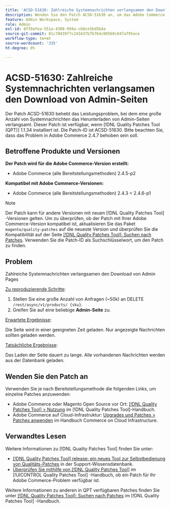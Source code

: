 ```yaml
---
title: 'ACSD-51630: Zahlreiche Systemnachrichten verlangsamen den Download von Admin-Seiten'
description: Wenden Sie den Patch ACSD-51630 an, um das Adobe Commerce-Leistungsproblem zu beheben, das das Herunterladen von Admin-Seiten durch eine große Anzahl von Systemnachrichten verlangsamt.
feature: Admin Workspace, System
role: Admin
exl-id: 8f39afea-551a-4306-994a-cb8ce5bd5b4a
source-git-commit: 81c78439f7c243437b7b76dc80560c847af95ace
workflow-type: tm+mt
source-wordcount: '335'
ht-degree: 0%

---
```


# ACSD-51630: Zahlreiche Systemnachrichten verlangsamen den Download von Admin-Seiten

Der Patch ACSD-51630 behebt das Leistungsproblem, bei dem eine große Anzahl von Systemnachrichten das Herunterladen von Admin-Seiten verlangsamt. Dieser Patch ist verfügbar, wenn [!DNL Quality Patches Tool (QPT)] 1.1.34 installiert ist. Die Patch-ID ist ACSD-51630. Bitte beachten Sie, dass das Problem in Adobe Commerce 2.4.7 behoben sein soll.

## Betroffene Produkte und Versionen

**Der Patch wird für die Adobe Commerce-Version erstellt:**

* Adobe Commerce (alle Bereitstellungsmethoden) 2.4.5-p2

**Kompatibel mit Adobe Commerce-Versionen:**

* Adobe Commerce (alle Bereitstellungsmethoden) 2.4.3 &lt; 2.4.6-p1

>[!NOTE]
>
>Der Patch kann für andere Versionen mit neuen [!DNL Quality Patches Tool] -Versionen gelten. Um zu überprüfen, ob der Patch mit Ihrer Adobe Commerce-Version kompatibel ist, aktualisieren Sie das Paket `magento/quality-patches` auf die neueste Version und überprüfen Sie die Kompatibilität auf der Seite [[!DNL Quality Patches Tool]: Suchen nach Patches](https://experienceleague.adobe.com/tools/commerce-quality-patches/index.html). Verwenden Sie die Patch-ID als Suchschlüsselwort, um den Patch zu finden.

## Problem

Zahlreiche Systemnachrichten verlangsamen den Download von Admin Pages

<u>Zu reproduzierende Schritte</u>:

1. Stellen Sie eine große Anzahl von Anfragen (~50k) an DELETE `/rest/async/v1/products/ {sku}`.
1. Greifen Sie auf eine beliebige **Admin-Seite** zu.

<u>Erwartete Ergebnisse</u>:

Die Seite wird in einer geeigneten Zeit geladen. Nur angezeigte Nachrichten sollten geladen werden.

<u>Tatsächliche Ergebnisse</u>:

Das Laden der Seite dauert zu lange. Alle vorhandenen Nachrichten werden aus der Datenbank geladen.

## Wenden Sie den Patch an

Verwenden Sie je nach Bereitstellungsmethode die folgenden Links, um einzelne Patches anzuwenden:

* Adobe Commerce oder Magento Open Source vor Ort: [[!DNL Quality Patches Tool] > Nutzung](/help/tools/quality-patches-tool/usage.md) im [!DNL Quality Patches Tool]-Handbuch.
* Adobe Commerce auf Cloud-Infrastruktur: [Upgrades und Patches > Patches anwenden](https://experienceleague.adobe.com/docs/commerce-cloud-service/user-guide/develop/upgrade/apply-patches.html) im Handbuch Commerce on Cloud Infrastructure.

## Verwandtes Lesen

Weitere Informationen zu [!DNL Quality Patches Tool] finden Sie unter:

* [[!DNL Quality Patches Tool] release: ein neues Tool zur Selbstbedienung von Qualitäts-Patches](https://experienceleague.adobe.com/en/docs/commerce-knowledge-base/kb/announcements/commerce-announcements/magento-quality-patches-released-new-tool-to-self-serve-quality-patches) in der Support-Wissensdatenbank.
* [Überprüfen Sie mithilfe von  [!DNL Quality Patches Tool]](/help/tools/quality-patches-tool/patches-available-in-qpt/check-patch-for-magento-issue-with-magento-quality-patches.md) im [!UICONTROL Quality Patches Tool] -Handbuch, ob ein Patch für Ihr Adobe Commerce-Problem verfügbar ist.


Weitere Informationen zu anderen in QPT verfügbaren Patches finden Sie unter [[!DNL Quality Patches Tool]: Suchen nach Patches](https://experienceleague.adobe.com/tools/commerce-quality-patches/index.html) im [!DNL Quality Patches Tool] -Handbuch.
